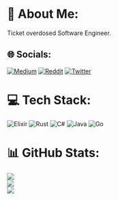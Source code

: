 # 💫 About Me:
Ticket overdosed Software Engineer.


## 🌐 Socials:
[![Medium](https://img.shields.io/badge/Medium-12100E?logo=medium&logoColor=white)](https://medium.com/@idursun) [![Reddit](https://img.shields.io/badge/Reddit-%23FF4500.svg?logo=Reddit&logoColor=white)](https://reddit.com/user/idursun) [![Twitter](https://img.shields.io/badge/Twitter-%231DA1F2.svg?logo=Twitter&logoColor=white)](https://twitter.com/idursun) 

# 💻 Tech Stack:
![Elixir](https://img.shields.io/badge/elixir-%234B275F.svg?style=for-the-badge&logo=elixir&logoColor=white) 
![Rust](https://img.shields.io/badge/rust-%23000000.svg?style=for-the-badge&logo=rust&logoColor=white) 
![C#](https://img.shields.io/badge/c%23-%23239120.svg?style=for-the-badge&logo=c-sharp&logoColor=white) 
![Java](https://img.shields.io/badge/java-%23ED8B00.svg?style=for-the-badge&logo=java&logoColor=white)
![Go](https://img.shields.io/badge/go-%2300ADD8.svg?style=for-the-badge&logo=go&logoColor=white) 
# 📊 GitHub Stats:
![](https://github-readme-stats.vercel.app/api?username=idursun&theme=default&hide_border=false&include_all_commits=false&count_private=false)<br/>
![](https://github-readme-streak-stats.herokuapp.com/?user=idursun&theme=default&hide_border=false)<br/>
![](https://github-readme-stats.vercel.app/api/top-langs/?username=idursun&theme=default&hide_border=false&include_all_commits=false&count_private=false&layout=compact)
